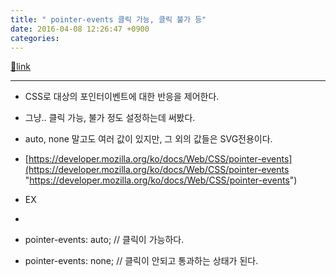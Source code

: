 ```yaml
---
title: " pointer-events 클릭 가능, 클릭 불가 등"
date: 2016-04-08 12:26:47 +0900
categories: 
---
```

[🔗link](http://www.mins01.com/mh/tech/read/989)
***


- CSS로 대상의 포인터이벤트에 대한 반응을 제어한다.
- 그냥.. 클릭 가능, 불가 정도 설정하는데 써봤다.
- auto, none 말고도 여러 값이 있지만, 그 외의 값들은 SVG전용이다.

- [https://developer.mozilla.org/ko/docs/Web/CSS/pointer-events](https://developer.mozilla.org/ko/docs/Web/CSS/pointer-events "https://developer.mozilla.org/ko/docs/Web/CSS/pointer-events")
- EX
- 
- pointer-events: auto; // 클릭이 가능하다.
- pointer-events: none; // 클릭이 안되고 통과하는 상태가 된다.



